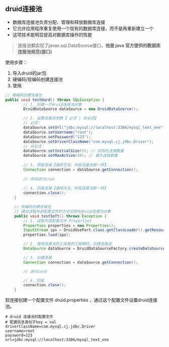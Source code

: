 ## druid连接池

- 数据库连接池负责分配、管理和释放数据库连接
- 它允许应用程序重复使用一个现有的数据库连接，而不是再重新建立一个
- 这项技术能明显提高对数据库操作的性能

> 连接池都实现了javax.sql.DataSource接口。**他是 java 官方提供的数据库连接池规范(接口)**



使用步骤：

1. 导入druid的jar包
2. 硬编码/软编码创建连接池
3. 使用

```java
// 硬编码创建连接池
public void testHard() throws SQLException {
        // 1. 创建一个druid连接池对象
        DruidDataSource dataSource = new DruidDataSource();

        // 2. 设置连接池参数【 必须 | 非必须】
        // 必须：
        dataSource.setUrl("jdbc:mysql://localhost:3306/mysql_text_one");
        dataSource.setUsername("root");
        dataSource.setPassword("123");
        dataSource.setDriverClassName("com.mysql.cj.jdbc.Driver");
        // 非必须：
        dataSource.setInitialSize(5); // 初始化连接数量
        dataSource.setMaxActive(10); // 最大连接数量
        
        // 3. 获取连接【通用方法，所有连接池都一样】
        Connection connection = dataSource.getConnection();
        
        // 中间进行crud
        
        // 4. 回收连接【通用方法，所有连接池都一样】
        connection.close();
    }
```

```java
	// 软编码创建连接池
    // 通过读取外部配置文件的方式实例化druid连接池对象
    public void testSoft() throws Exception {
        // 1. 读取外部配置文件 Properties
        Properties properties = new Properties();
        InputStream ips = DruidUsePart.class.getClassLoader().getResourceAsStream("druid.properties");
        properties.load(ips);

        // 2. 使用连接池的工具类的工程模式，创建连接池
        DataSource dataSource = DruidDataSourceFactory.createDataSource(properties);

        // 3. 创建连接
        Connection connection = dataSource.getConnection();

        // 进行curd

        // 4. 回收
        connection.close();
    }
```

软连接创建一个配置文件 druid.properties ，通过这个配置文件设置druid连接池。

```properties
# druid 连接池的配置文件
# 配置信息类似于key = val
driverClassName=com.mysql.cj.jdbc.Driver
username=root
password=123
url=jdbc:mysql://localhost:3306/mysql_text_one
```
